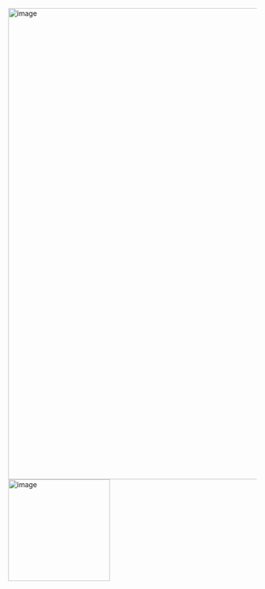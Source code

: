 <img width="955" alt="image" src="https://github.com/soniarr234/LoveTester/assets/104136134/c9471598-5f2e-41a9-b86a-a5f9f30f0fd3">


<img width="206" alt="image" src="https://github.com/soniarr234/LoveTester/assets/104136134/1acc70ab-290c-4bff-8561-7e1594228774">
